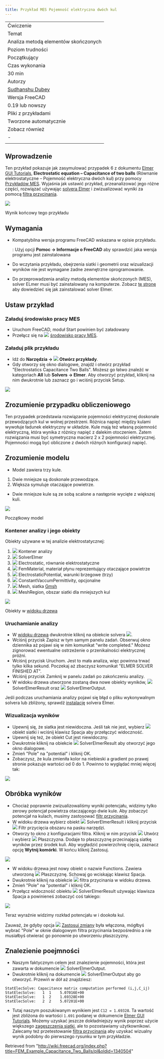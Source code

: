 ```yaml
---
title: Przykład MES Pojemność elektryczna dwóch kul
---
```

|  |
| --- |
| Ćwiczenie |
| Temat |
| Analiza metodą elementów skończonych |
| Poziom trudności |
| Początkujący |
| Czas wykonania |
| 30 min |
| Autorzy |
| [Sudhanshu Dubey](https://wiki.freecadweb.org/User:Sudhanshu_Dubey) |
| Wersja FreeCAD |
| 0.19 lub nowszy |
| Pliki z przykładami |
| Tworzone automatycznie |
| Zobacz również |
| *-* |
|  |

## Wprowadzenie

Ten przykład pokazuje jak zasymulować przypadek 6 z dokumentu [Elmer GUI Tutorials](https://www.nic.funet.fi/pub/sci/physics/elmer/doc/ElmerTutorials.pdf), **Electrostatic equation – Capacitance of two balls** (Równanie elektrostatyczne – Pojemność elektryczna dwóch kul) przy pomocy [Przykładów MES](/FEM_Examples/pl "FEM Examples/pl"). Wyjaśnia jak ustawić przykład, przeanalizować jego różne części, rozwiązać używając [solvera Elmer](/FEM_SolverElmer/pl "FEM SolverElmer/pl") i zwizualizować wyniki za pomocą [filtra przycinania](/FEM_PostFilterClipRegion/pl "FEM PostFilterClipRegion/pl").

![](/images/Two_balls_result_2.png)

Wynik końcowy tego przykładu

## Wymagania

* Kompatybilna wersja programu FreeCAD wskazana w opisie przykładu.

  :   Użyj opcji **Pomoc → Informacje o FreeCAD** aby sprawdzić jaka wersja programu jest zainstalowana
* Do wczytania przykładu, obejrzenia siatki i geometrii oraz wizualizacji wyników nie jest wymagane żadne zewnętrzne oprogramowanie.
* Do przeprowadzenia analizy metodą elementów skończonych (MES), solver ELmer musi być zainstalowany na komputerze. Zobacz [tę stronę](/FEM_SolverElmer/pl#Instalacja "FEM SolverElmer/pl") aby dowiedzieć się jak zainstalować solver Elmer.

## Ustaw przykład

### Załaduj środowisko pracy MES

* Uruchom FreeCAD, moduł Start powinien być załadowany
* Przełącz się na ![](/images/Workbench_FEM.svg) [środowisko pracy MES](/FEM_Workbench/pl "FEM Workbench/pl").

### Załaduj plik przykładu

* Idź do **Narzędzia → ![](/images/FEM_Examples.svg) Otwórz przykłady**.
* Gdy otworzy się okno dialogowe, znajdź i otwórz przykład "Electrostatics Capacitance Two Balls". Możesz go łatwo znaleźć w kategoriach **All** lub **Solvers → Elmer**. Aby otworzyć przykład, kliknij na nim dwukrotnie lub zaznacz go i wciśnij przycisk Setup.

![](/images/Two_balls_selection.png)

## Zrozumienie przypadku obliczeniowego

Ten przypadek przedstawia rozwiązanie pojemności elektrycznej doskonale przewodzących kul w wolnej przestrzeni. Różnica napięć między kulami wywołuje ładunek elektryczny w układzie. Kule mają też własną pojemność elektryczną, która wynika z różnicy napięć z dalekim otoczeniem. Zatem rozwiązania musi być symetryczna macierz 2 x 2 pojemności elektrycznej. Pojemności mogą być obliczone z dwóch różnych konfiguracji napięć.

## Zrozumienie modelu

* Model zawiera trzy kule.

1. Dwie mniejsze są doskonale przewodzące.
2. Większa symuluje otaczające powietrze.

* Dwie mniejsze kule są ze sobą scalone a następnie wycięte z większej kuli.

![](/images/Two_balls_model_full.png)

Początkowy model

### Kontener analizy i jego obiekty

Obiekty używane w tej analizie elektrostatycznej:

1. ![](/images/FEM_Analysis.svg) Kontener analizy
2. ![](/images/FEM_SolverElmer.svg) SolverElmer
3. ![](/images/FEM_EquationElectrostatic.svg) Electrostatic, równanie elektrostatyczne
4. ![](/images/FEM_MaterialFluid.svg) FemMaterial, materiał płynu reprezentujący otaczające powietrze
5. ![](/images/FEM_ConstraintElectrostaticPotential.svg) ElectrostaticPotential, warunki brzegowe (trzy)
6. ![](/images/FEM_ConstantVacuumPermittivity.svg) ConstantVaccumPermittivity, opcjonalne
7. ![](/images/FEM_MeshGmshFromShape.svg) Mesh, siatka [Gmsh](/FEM_MeshGmshFromShape/pl "FEM MeshGmshFromShape/pl")
8. ![](/images/FEM_MeshRegion.svg) MeshRegion, obszar siatki dla mniejszych kul

![](/images/Two_balls_analysis.png)

Obiekty w [widoku drzewa](/Tree_view/pl "Tree view/pl")

### Uruchamianie analizy

* W [widoku drzewa](/Tree_view/pl "Tree view/pl") dwukrotnie kliknij na obiekcie solvera ![](/images/FEM_SolverElmer.svg).
* Wciśnij przycisk Zapisz w tym samym panelu zadań. Obserwuj okno dziennika aż pojawi się w nim komunikat "write completed." Możesz zignorować ewentualne ostrzeżenie o przenikalności elektrycznej próżni.
* Wciśnij przycisk Uruchom. Jest to mała analiza, więc powinna trwać tylko kilka sekund. Poczekaj aż zbaczysz komunikat "ELMER SOLVER FINISHED AT".
* Wciśnij przycisk Zamknij w panelu zadań po zakończeniu analizy.
* W widoku drzewa utworzone zostaną dwa nowe obiekty wyników, ![](/images/FEM_PostPipelineFromResult.svg) SolverElmerResult oraz ![](/images/TextDocument.svg) SolverElmerOutput.

Jeśli podczas uruchamiania analizy pojawi się błąd o pliku wykonywalnym solvera lub zbliżony, sprawdź [instalację](/FEM_SolverElmer/pl#Instalacja "FEM SolverElmer/pl") solvera Elmer.

### Wizualizacja wyników

* Upewnij się, że siatka jest niewidoczna. Jeśli tak nie jest, wybierz ![](/images/FEM_MeshGmshFromShape.svg) obiekt siatki i wciśnij klawisz Spacja aby przełączyć widoczność.
* Upewnij się też, że obiekt Cut jest niewidoczny.
* Dwukrotnie kliknij na obiekcie ![](/images/FEM_PostPipelineFromResult.svg) SolverElmerResult aby otworzyć jego okno dialogowe.
* Zmień "Pole" na "potential" i kliknij OK.
* Zobaczysz, że kula zmieniła kolor na niebieski a gradient po prawej stronie pokazuje wartości od 0 do 1. Powinno to wyglądać mniej więcej tak:

![](/images/Two_balls_potential.png)

## Obróbka wyników

* Chociaż poprawnie zwizualizowaliśmy wyniki potencjału, widzimy tylko zerowy potencjał powietrza otaczającego dwie kule. Aby zobaczyć potencjał na kulach, musimy zastosować [filtr przycinania](/FEM_PostFilterClipRegion/pl "FEM PostFilterClipRegion/pl").
* W widoku drzewa wybierz obiekt ![](/images/FEM_PostPipelineFromResult.svg) SolverElmerResult i kliknij przycisk ![](/images/FEM_PostFilterClipRegion.svg) Filtr przycięcia obszaru na pasku narzędzi.
* Otworzy to okno z konfiguracjami filtra. Kliknij w nim przycisk ![](/images/List-add.svg) Utwórz i wybierz ![](/images/FEM_PostCreateFunctionPlane.svg) Płaszczyzna. Dodaje to płaszczyznę przecinającą siatkę wyników przez środek kuli. Aby wygładzić powierzchnię cięcia, zaznacz opcję **Wytnij komórki**. W końcu kliknij Zastosuj.

![](/images/Two_balls_postcreate.png)

* W widoku drzewa jest nowy obiekt o nazwie Functions. Zawiera utworzoną ![](/images/FEM_PostCreateFunctionPlane.svg) Płaszczyznę. Schowaj go wciskając klawisz Spacja.
* Dwukrotnie kliknij na obiekcie ![](/images/FEM_PostFilterClipRegion.svg) filtra przycinania w widoku drzewa.
* Zmień "Pole" na "potential" i kliknij OK.
* Przełącz widoczność obiektu ![](/images/FEM_PostPipelineFromResult.svg) SolverElmerResult używając klawisza Spacja a powinieneś zobaczyć coś takiego:

![](/images/Two_balls_result.png)

Teraz wyraźnie widzimy rozkład potencjału w i dookoła kul.

Zauważ, że gdyby opcja ![](/images/FEM_PostApplyChanges.svg) [Zastosuj zmiany](/FEM_PostApplyChanges "FEM PostApplyChanges") była włączona, mógłbyś wybrać "Pole" w oknie dialogowym filtra przycinania bezpośrednio a nie musiałbyś otwierać go ponownie po utworzeniu płaszczyzny.

## Znalezienie poejmności

* Naszym faktycznym celem jest znalezienie pojemności, która jest zawarta w dokumencie ![](/images/TextDocument.svg) SolverElmerOutput.
* Dwukrotnie kliknij na dokumencie ![](/images/TextDocument.svg) SolverElmerOutput aby go otworzyć. Przewiń w dół aż znajdziesz:

```
StatElecSolve: Capacitance matrix computation performed (i,j,C_ij)
StatElecSolve:   1  1    5.07016E+00
StatElecSolve:   1  2    1.69328E+00
StatElecSolve:   2  2    5.07201E+00

```

* Tutaj naszym poszukiwanym wynikiem jest `C12 = 1.69328`. Ta wartość jest zbliżona do wartości `1.691` podanej w dokumencie [Elmer GUI Tutorials](https://www.nic.funet.fi/pub/sci/physics/elmer/doc/ElmerTutorials.pdf). Możemy uzyskać jeszcze dokładniejszy wynik poprzez użycie większego [zagęszczenia siatki](/FEM_MeshRegion/pl "FEM MeshRegion/pl"), ale to pozostawiamy użytkownikowi. Zalecamy też przetestowanie [filtra przycinania](/FEM_PostFilterClipRegion/pl "FEM PostFilterClipRegion/pl") aby uzyskać wizualny wynik podobny do pierwszego rysunku w tym przykładzie.

Retrieved from "<http://wiki.freecad.org/index.php?title=FEM_Example_Capacitance_Two_Balls/pl&oldid=1340504>"